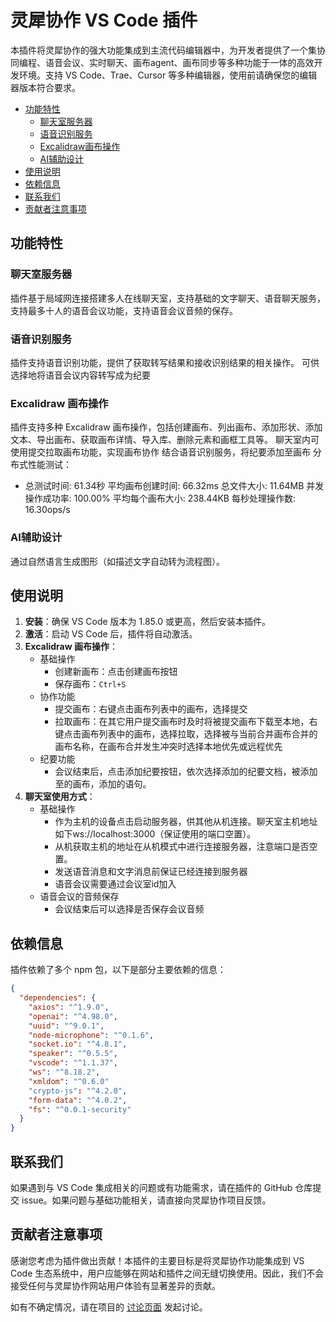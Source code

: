 # 灵犀协作 VS Code 插件

本插件将灵犀协作的强大功能集成到主流代码编辑器中，为开发者提供了一个集协同编程、语音会议、实时聊天、画布agent、画布同步等多种功能于一体的高效开发环境。支持 VS Code、Trae、Cursor 等多种编辑器，使用前请确保您的编辑器版本符合要求。

- [功能特性](#功能特性)
  - [聊天室服务器](#聊天室服务器)
  - [语音识别服务](#语音识别服务)
  - [Excalidraw画布操作](#Excalidraw-画布操作)
  - [AI辅助设计](#AI辅助设计)
- [使用说明](#使用说明)
- [依赖信息](#依赖信息)
- [联系我们](#联系我们)
- [贡献者注意事项](#贡献者注意事项)

## 功能特性

### 聊天室服务器
插件基于局域网连接搭建多人在线聊天室，支持基础的文字聊天、语音聊天服务，支持最多十人的语音会议功能，支持语音会议音频的保存。

### 语音识别服务
插件支持语音识别功能，提供了获取转写结果和接收识别结果的相关操作。
可供选择地将语音会议内容转写成为纪要


### Excalidraw 画布操作
插件支持多种 Excalidraw 画布操作，包括创建画布、列出画布、添加形状、添加文本、导出画布、获取画布详情、导入库、删除元素和画框工具等。
聊天室内可使用提交拉取画布功能，实现画布协作
结合语音识别服务，将纪要添加至画布
分布式性能测试：
* 总测试时间: 61.34秒
平均画布创建时间: 66.32ms
总文件大小: 11.64MB
并发操作成功率: 100.00%
平均每个画布大小: 238.44KB
每秒处理操作数: 16.30ops/s



### AI辅助设计
通过自然语言生成图形（如描述文字自动转为流程图）。


## 使用说明
1. **安装**：确保 VS Code 版本为 1.85.0 或更高，然后安装本插件。
2. **激活**：启动 VS Code 后，插件将自动激活。
3. **Excalidraw 画布操作**：
   * 基础操作
     + 创建新画布：点击创建画布按钮
     + 保存画布：`Ctrl+S`
   * 协作功能
     + 提交画布：右键点击画布列表中的画布，选择提交
     + 拉取画布：在其它用户提交画布时及时将被提交画布下载至本地，右键点击画布列表中的画布，选择拉取，选择被与当前合并画布合并的画布名称，在画布合并发生冲突时选择本地优先或远程优先
   * 纪要功能
     + 会议结束后，点击添加纪要按钮，依次选择添加的纪要文档，被添加至的画布，添加的语句。
4. **聊天室使用方式**：
   * 基础操作
     + 作为主机的设备点击启动服务器，供其他从机连接。聊天室主机地址如下ws://localhost:3000（保证使用的端口空置）。
     + 从机获取主机的地址在从机模式中进行连接服务器，注意端口是否空置。
     + 发送语音消息和文字消息前保证已经连接到服务器
     + 语音会议需要通过会议室id加入
   * 语音会议的音频保存
     + 会议结束后可以选择是否保存会议音频

## 依赖信息
插件依赖了多个 npm 包，以下是部分主要依赖的信息：
```json
{
  "dependencies": {
    "axios": "^1.9.0",
    "openai": "^4.98.0",
    "uuid": "^9.0.1",
    "node-microphone": "^0.1.6",
    "socket.io": "^4.8.1",
    "speaker": "^0.5.5",
    "vscode": "^1.1.37",
    "ws": "^8.18.2",
    "xmldom": "^0.6.0"
    "crypto-js": "^4.2.0",
    "form-data": "^4.0.2",
    "fs": "^0.0.1-security"
  }
}
```


## 联系我们
如果遇到与 VS Code 集成相关的问题或有功能需求，请在插件的 GitHub 仓库提交 issue。如果问题与基础功能相关，请直接向灵犀协作项目反馈。

## 贡献者注意事项
感谢您考虑为插件做出贡献！本插件的主要目标是将灵犀协作功能集成到 VS Code 生态系统中，用户应能够在网站和插件之间无缝切换使用。因此，我们不会接受任何与灵犀协作网站用户体验有显著差异的贡献。

如有不确定情况，请在项目的 [讨论页面](https://github.com/wusuo666/LingXiXieZuo-2/discussions)  发起讨论。